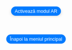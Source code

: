 <html lang="en">
<head>
  <meta charset="UTF-8">
  <meta name="viewport" content="width=device-width, initial-scale=1.0">
  <title>Modele AR Optimizate - Guler Cervical</title>
  <style>
    body {
      margin: 0;
      padding: 0;
      font-family: Arial, sans-serif;
      background-image: url('fundal2.jpg');
      background-size: cover;
      background-position: center;
      display: flex;
      justify-content: center;
      align-items: center;
      height: 100vh;
    }
    .model-container {
      display: flex;
      flex-direction: column;
      align-items: center;
      justify-content: center;
    }
    .model-section {
      text-align: center;
    }
    model-viewer {
      width: 250px;
      height: 250px;
      margin: 0 auto;
      border-radius: 20px;
      box-shadow: 0 4px 8px rgba(0,0,0,0.2);
      --model-viewer-auto-rotate-delay: 3s;
      --model-viewer-camera-controls-touch-action: pan-y;
    }
    .ar-button {
      padding: 5px 10px;
      font-size: 0.8rem;
      margin-top: 10px;
      background-color: #007BFF;
      color: white;
      border: none;
      border-radius: 20px;
      cursor: pointer;
      transition: background-color 0.3s, box-shadow 0.3s;
    }
    .back-link {
      display: inline-block;
      padding: 5px 10px;
      font-size: 0.8rem;
      background-color: #007BFF;
      color: white;
      text-decoration: none;
      border-radius: 20px;
      margin-top: 50px; /* Distanța față de model */
      cursor: pointer;
      transition: background-color 0.3s, box-shadow 0.3s;
    }
.ar-button:hover,
    .back-link:hover {
      background-color: #0056b3;
      box-shadow: 0 4px 8px rgba(0, 0, 0, 0.3);
    }
p {
      color: #FFFFFF;
      font-size: 1.2em;
      margin-top: 10px;
    }
  </style>
  <script type="module" src="https://unpkg.com/@google/model-viewer"></script>
</head>
<body>
<div class="model-container">
  <!-- Model Guler Cervical -->
  <div class="model-section">
    <model-viewer
      src="guler2.glb"
      ios-src="guler2.usdz"
      ar
      ar-modes="webxr scene-viewer quick-look"
      camera-controls
      auto-rotate
      environment-image="neutral"
      shadow-intensity="1"
      loading="lazy"
      alt="Guler Cervical"
      min-camera-orbit="auto 0deg 0deg"
      max-camera-orbit="auto 80deg auto">
      <button slot="ar-button" class="ar-button">Activează modul AR</button>
    </model-viewer>
  </div>
  <a href="https://augmentedrealityweb.github.io/toate-produsele/" class="back-link">Înapoi la meniul principal</a>
</div>
</body>
</html>
